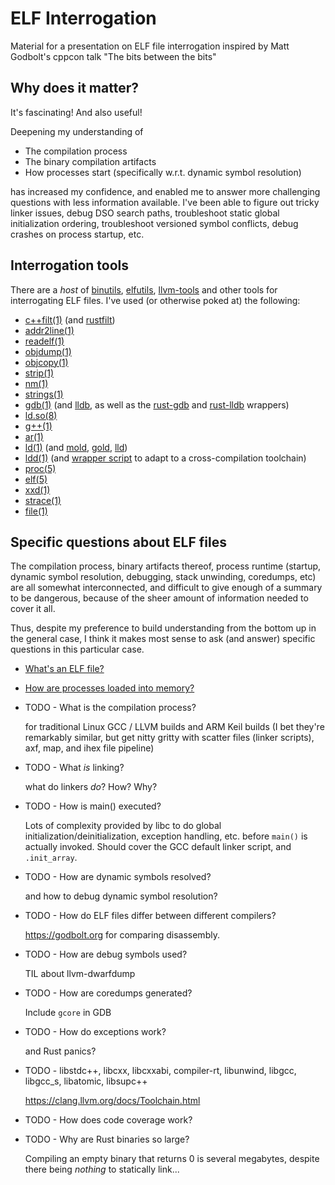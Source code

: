 # ELF Interrogation
Material for a presentation on ELF file interrogation inspired by Matt Godbolt's cppcon talk "The bits between the bits"

## Why does it matter?

It's fascinating! And also useful!

Deepening my understanding of
* The compilation process
* The binary compilation artifacts
* How processes start (specifically w.r.t. dynamic symbol resolution)

has increased my confidence, and enabled me to answer more challenging questions with less
information available. I've been able to figure out tricky linker issues, debug DSO search paths,
troubleshoot static global initialization ordering, troubleshoot versioned symbol conflicts, debug
crashes on process startup, etc.

## Interrogation tools

There are a _host_ of [binutils](https://www.gnu.org/software/binutils/),
[elfutils](https://sourceware.org/elfutils/), [llvm-tools](https://llvm.org/docs/CommandGuide/) and
other tools for interrogating ELF files. I've used (or otherwise poked at) the following:

* [c++filt(1)](https://linux.die.net/man/1/c++filt) (and
  [rustfilt](https://github.com/luser/rustfilt))
* [addr2line(1)](https://linux.die.net/man/1/addr2line)
* [readelf(1)](https://linux.die.net/man/1/readelf)
* [objdump(1)](https://linux.die.net/man/1/objdump)
* [objcopy(1)](https://linux.die.net/man/1/objcopy)
* [strip(1)](https://linux.die.net/man/1/strip)
* [nm(1)](https://linux.die.net/man/1/nm)
* [strings(1)](https://linux.die.net/man/1/strings)
* [gdb(1)](https://linux.die.net/man/1/gdb) (and [lldb](https://lldb.llvm.org), as well as the
  [rust-gdb](https://github.com/rust-lang/rust/blob/master/src/etc/rust-gdb) and
  [rust-lldb](https://github.com/rust-lang/rust/blob/master/src/etc/rust-lldb) wrappers)
* [ld.so(8)](https://linux.die.net/man/8/ld.so)
* [g++(1)](https://linux.die.net/man/1/g++)
* [ar(1)](https://linux.die.net/man/1/ar)
* [ld(1)](https://linux.die.net/man/1/ld) (and [mold](https://github.com/rui314/mold),
  [gold](https://www.gnu.org/software/binutils/), [lld](https://lld.llvm.org/))
* [ldd(1)](https://linux.die.net/man/1/ldd) (and [wrapper
  script](https://github.com/Notgnoshi/dotfiles/blob/master/bin/xldd) to adapt to a
  cross-compilation toolchain)
* [proc(5)](https://linux.die.net/man/5/proc)
* [elf(5)](https://linux.die.net/man/5/elf)
* [xxd(1)](https://linux.die.net/man/1/xxd)
* [strace(1)](https://linux.die.net/man/1/strace)
* [file(1)](https://linux.die.net/man/1/file)

## Specific questions about ELF files

The compilation process, binary artifacts thereof, process runtime (startup, dynamic symbol
resolution, debugging, stack unwinding, coredumps, etc) are all somewhat interconnected, and
difficult to give enough of a summary to be dangerous, because of the sheer amount of information
needed to cover it all.

Thus, despite my preference to build understanding from the bottom up in the general case, I think
it makes most sense to ask (and answer) specific questions in this particular case.

* [What's an ELF file?](./whats-an-elf-file.md)
* [How are processes loaded into memory?](./how-are-processes-loaded-into-memory.md)
* TODO - What is the compilation process?

  for traditional Linux GCC / LLVM builds and ARM Keil builds (I bet they're remarkably similar, but
  get nitty gritty with scatter files (linker scripts), axf, map, and ihex file pipeline)

  <!-- ![autotools](https://wiki.gnome.org/Apps/Dia/Examples?action=AttachFile&do=get&target=VictorStinnerAutotools.png) -->

* TODO - What _is_ linking?

  what do linkers _do_? How? Why?

* TODO - How is main() executed?

  Lots of complexity provided by libc to do global initialization/deinitialization, exception
  handling, etc. before `main()` is actually invoked. Should cover the GCC default linker script,
  and `.init_array`.

* TODO - How are dynamic symbols resolved?

  and how to debug dynamic symbol resolution?

* TODO - How do ELF files differ between different compilers?

  https://godbolt.org for comparing disassembly.

* TODO - How are debug symbols used?

  TIL about llvm-dwarfdump

* TODO - How are coredumps generated?

  Include `gcore` in GDB

* TODO - How do exceptions work?

  and Rust panics?

* TODO - libstdc++, libcxx, libcxxabi, compiler-rt, libunwind, libgcc, libgcc_s, libatomic, libsupc++

  https://clang.llvm.org/docs/Toolchain.html

* TODO - How does code coverage work?
* TODO - Why are Rust binaries so large?

  Compiling an empty binary that returns 0 is several megabytes, despite there being _nothing_ to
  statically link...
